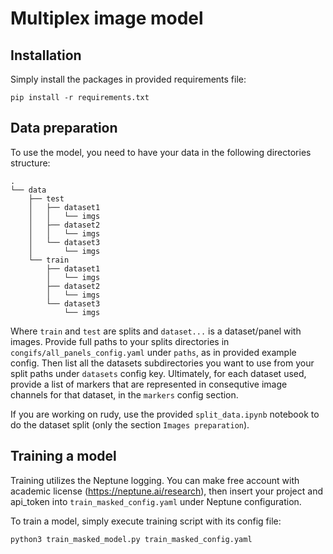 # Multiplex image model

## Installation

Simply install the packages in provided requirements file:
```
pip install -r requirements.txt
```

## Data preparation

To use the model, you need to have your data in the following directories structure:

```
.
└── data
    ├── test
    │   ├── dataset1
    │   │   └── imgs
    │   ├── dataset2
    │   │   └── imgs
    │   └── dataset3
    │       └── imgs
    └── train
        ├── dataset1
        │   └── imgs
        ├── dataset2
        │   └── imgs
        └── dataset3
            └── imgs

```
Where `train` and `test` are splits and `dataset...` is a dataset/panel with images. Provide full paths to your splits directories in `congifs/all_panels_config.yaml` under `paths`, as in provided example config. Then list all the datasets subdirectories you want to use from your split paths under `datasets` config key. Ultimately, for each dataset used, provide a list of markers that are represented in consequtive image channels for that dataset, in the `markers` config section. 

If you are working on rudy, use the provided `split_data.ipynb` notebook to do the dataset split (only the section `Images preparation`).

## Training a model

Training utilizes the Neptune logging. You can make free account with academic license (https://neptune.ai/research), then insert your project and api_token into `train_masked_config.yaml` under Neptune configuration.


To train a model, simply execute training script with its config file:
```
python3 train_masked_model.py train_masked_config.yaml
```


